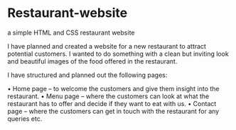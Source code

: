 # Restaurant-website
a simple HTML and CSS restaurant website


I have planned and created a website for a new restaurant to attract potential customers.
I wanted to do something with a clean but inviting look and beautiful images of the food offered in the restaurant.

I have structured and planned out the following pages:

•	Home page – to welcome the customers and give them insight into the restaurant.
•	Menu page – where the customers can look at what the restaurant has to offer and decide if they want to eat with us.
•	Contact page – where the customers can get in touch with the restaurant for any queries etc.
